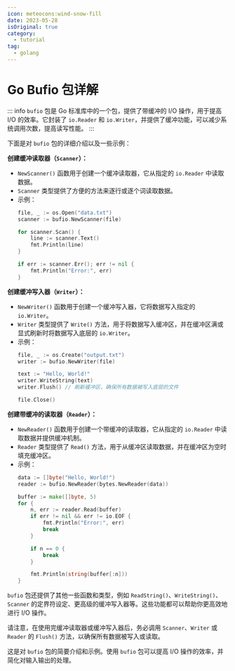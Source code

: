```yaml
---
icon: meteocons:wind-snow-fill
date: 2023-05-28
isOriginal: true
category:
  - tutorial
tag:
  - golang
---
```


# Go Bufio 包详解

::: info
`bufio` 包是 Go 标准库中的一个包，提供了带缓冲的 I/O 操作，用于提高 I/O 的效率。它封装了 `io.Reader` 和 `io.Writer`，并提供了缓冲功能，可以减少系统调用次数，提高读写性能。
:::

下面是对 `bufio` 包的详细介绍以及一些示例：

**创建缓冲读取器（`Scanner`）：**
   - `NewScanner()` 函数用于创建一个缓冲读取器，它从指定的 `io.Reader` 中读取数据。
   - `Scanner` 类型提供了方便的方法来逐行或逐个词读取数据。
   - 示例：
     ```go
     file, _ := os.Open("data.txt")
     scanner := bufio.NewScanner(file)

     for scanner.Scan() {
         line := scanner.Text()
         fmt.Println(line)
     }

     if err := scanner.Err(); err != nil {
         fmt.Println("Error:", err)
     }
     ```

 **创建缓冲写入器（`Writer`）：**
   - `NewWriter()` 函数用于创建一个缓冲写入器，它将数据写入指定的 `io.Writer`。
   - `Writer` 类型提供了 `Write()` 方法，用于将数据写入缓冲区，并在缓冲区满或显式刷新时将数据写入底层的 `io.Writer`。
   - 示例：
     ```go
     file, _ := os.Create("output.txt")
     writer := bufio.NewWriter(file)

     text := "Hello, World!"
     writer.WriteString(text)
     writer.Flush() // 刷新缓冲区，确保所有数据被写入底层的文件

     file.Close()
     ```

 **创建带缓冲的读取器（`Reader`）：**
   - `NewReader()` 函数用于创建一个带缓冲的读取器，它从指定的 `io.Reader` 中读取数据并提供缓冲机制。
   - `Reader` 类型提供了 `Read()` 方法，用于从缓冲区读取数据，并在缓冲区为空时填充缓冲区。
   - 示例：
     ```go
     data := []byte("Hello, World!")
     reader := bufio.NewReader(bytes.NewReader(data))

     buffer := make([]byte, 5)
     for {
         n, err := reader.Read(buffer)
         if err != nil && err != io.EOF {
             fmt.Println("Error:", err)
             break
         }

         if n == 0 {
             break
         }

         fmt.Println(string(buffer[:n]))
     }
     ```

`bufio` 包还提供了其他一些函数和类型，例如 `ReadString()`、`WriteString()`、`Scanner` 的定界符设定、更高级的缓冲写入器等。这些功能都可以帮助你更高效地进行 I/O 操作。

请注意，在使用完缓冲读取器或缓冲写入器后，务必调用 `Scanner`、`Writer` 或 `Reader` 的 `Flush()` 方法，以确保所有数据被写入或读取。

这是对 `bufio` 包的简要介绍和示例。使用 `bufio` 包可以提高 I/O 操作的效率，并简化对输入输出的处理。

